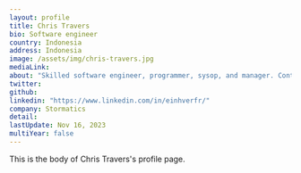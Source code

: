 ```yaml
---
layout: profile
title: Chris Travers
bio: Software engineer
country: Indonesia
address: Indonesia
image: /assets/img/chris-travers.jpg
mediaLink:
about: "Skilled software engineer, programmer, sysop, and manager. Contributor to PostgreSQL, LedgerSMB, and much more. Regular invited speaker at various conferences. Occasional keynote speaker."
twitter:
github:
linkedin: "https://www.linkedin.com/in/einhverfr/"
company: Stormatics
detail:
lastUpdate: Nov 16, 2023
multiYear: false
---
```


This is the body of Chris Travers's profile page.
